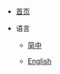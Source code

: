 <!--
 * @Author       : Humility
 * @Date         : 2021-10-25 21:21:36
 * @LastEditTime : 2021-10-25 21:54:46
 * @LastEditors  : Humility
 * @FilePath     : \humble-utils\docs\_navbar.md
 * @Description  : 导航
-->

#

- [首页](Setup)

- 语言

  - [简中](Setup)

  - [English](Setup)
